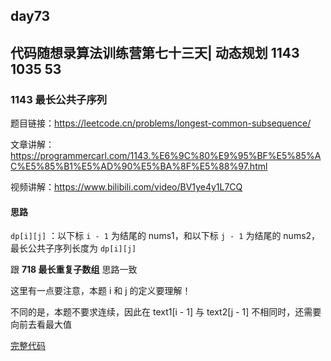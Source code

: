 ## day73

## 代码随想录算法训练营第七十三天| 动态规划 1143 1035 53

### 1143 最长公共子序列

题目链接：https://leetcode.cn/problems/longest-common-subsequence/

文章讲解：https://programmercarl.com/1143.%E6%9C%80%E9%95%BF%E5%85%AC%E5%85%B1%E5%AD%90%E5%BA%8F%E5%88%97.html

视频讲解：https://www.bilibili.com/video/BV1ye4y1L7CQ

#### 思路

`dp[i][j]` ：以下标 `i - 1` 为结尾的 nums1，和以下标 `j - 1` 为结尾的 nums2，最长公共子序列长度为 `dp[i][j]`

跟 **718 最长重复子数组** 思路一致

这里有一点要注意，本题 i 和 j 的定义要理解！

不同的是，本题不要求连续，因此在 text1[i - 1] 与 text2[j - 1] 不相同时，还需要向前去看最大值

[完整代码](https://github.com/hd2yao/leetcode/tree/master/training/day73/1143_longest_common_subsequence.go)

